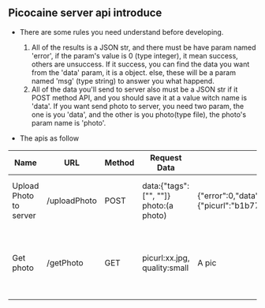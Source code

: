 ## Picocaine server api introduce

- There are some rules you need understand before developing.
    1. All of the results is a JSON str, and there must be have param named 'error', if the param's value is 0 (type integer), it mean success, others are unsuccess. If it success, you can find the data you want from the 'data' param, it is a object. else, these will be a param named 'msg' (type string) to answer you what happend.
    2. All of the data you'll send to server also must be a JSON str if it POST method API, and you should save it at a value witch name is 'data'. If you want send photo to server, you need two param, the one is you 'data', and the other is you photo(type file), the photo's param name is 'photo'.

- The apis as follow

| Name | URL | Method|  Request Data | Response Data | Error Examples | Note |
| --- | --- | --- | --- | --- | --- | --- |
| Upload Photo to server | /uploadPhoto | POST | data:{"tags":["", ""]} photo:(a photo) | {"error":0,"data":{"picurl":"b1b77ec87e3f07d895f95c3166d69dac.png"}} | {"error":1002,"msg":"Photo already exists."}, {"error":1000 ,"msg":"Upload photo faild"} |
| Get photo | /getPhoto | GET | picurl:xx.jpg, quality:small | A pic | {"error":1003,"msg":"Photo not exists."} | The quality can be these: 'small', 'big', 'source' |
